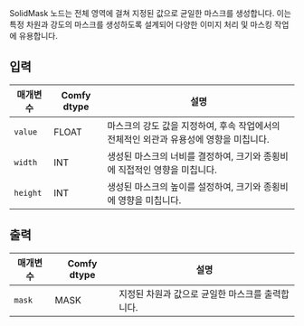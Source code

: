 
SolidMask 노드는 전체 영역에 걸쳐 지정된 값으로 균일한 마스크를 생성합니다. 이는 특정 차원과 강도의 마스크를 생성하도록 설계되어 다양한 이미지 처리 및 마스킹 작업에 유용합니다.

## 입력

| 매개변수   | Comfy dtype | 설명 |
|-----------|-------------|-------------|
| `value`   | FLOAT       | 마스크의 강도 값을 지정하여, 후속 작업에서의 전체적인 외관과 유용성에 영향을 미칩니다. |
| `width`   | INT         | 생성된 마스크의 너비를 결정하여, 크기와 종횡비에 직접적인 영향을 미칩니다. |
| `height`  | INT         | 생성된 마스크의 높이를 설정하여, 크기와 종횡비에 영향을 미칩니다. |

## 출력

| 매개변수   | Comfy dtype | 설명 |
|-----------|-------------|-------------|
| `mask`    | MASK        | 지정된 차원과 값으로 균일한 마스크를 출력합니다. |
